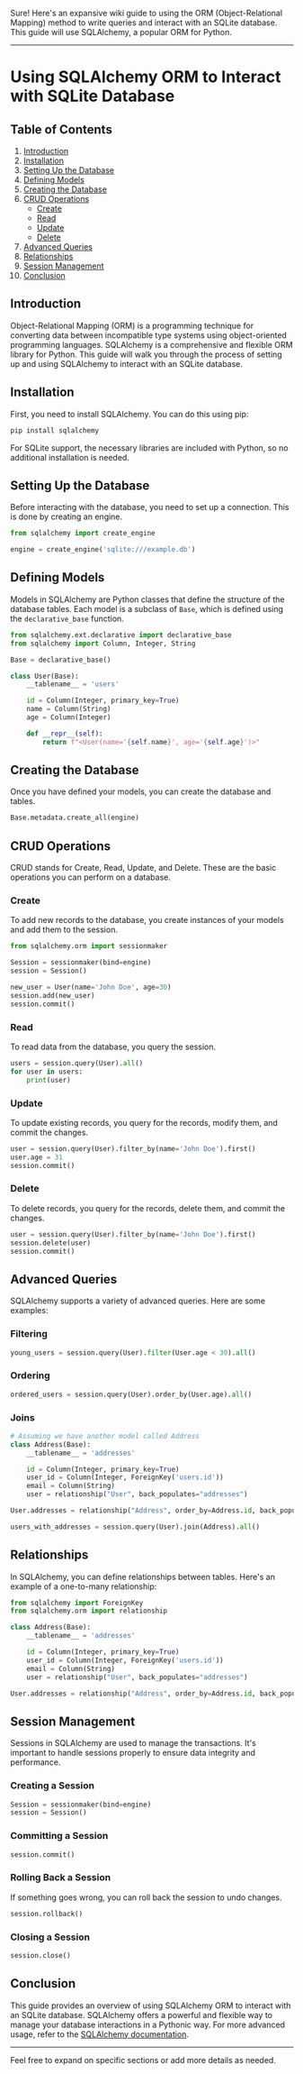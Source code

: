 Sure! Here's an expansive wiki guide to using the ORM (Object-Relational Mapping) method to write queries and interact with an SQLite database. This guide will use SQLAlchemy, a popular ORM for Python.

---

# Using SQLAlchemy ORM to Interact with SQLite Database

## Table of Contents
1. [Introduction](#introduction)
2. [Installation](#installation)
3. [Setting Up the Database](#setting-up-the-database)
4. [Defining Models](#defining-models)
5. [Creating the Database](#creating-the-database)
6. [CRUD Operations](#crud-operations)
    - [Create](#create)
    - [Read](#read)
    - [Update](#update)
    - [Delete](#delete)
7. [Advanced Queries](#advanced-queries)
8. [Relationships](#relationships)
9. [Session Management](#session-management)
10. [Conclusion](#conclusion)

## Introduction
Object-Relational Mapping (ORM) is a programming technique for converting data between incompatible type systems using object-oriented programming languages. SQLAlchemy is a comprehensive and flexible ORM library for Python. This guide will walk you through the process of setting up and using SQLAlchemy to interact with an SQLite database.

## Installation
First, you need to install SQLAlchemy. You can do this using pip:

```bash
pip install sqlalchemy
```

For SQLite support, the necessary libraries are included with Python, so no additional installation is needed.

## Setting Up the Database
Before interacting with the database, you need to set up a connection. This is done by creating an engine.

```python
from sqlalchemy import create_engine

engine = create_engine('sqlite:///example.db')
```

## Defining Models
Models in SQLAlchemy are Python classes that define the structure of the database tables. Each model is a subclass of `Base`, which is defined using the `declarative_base` function.

```python
from sqlalchemy.ext.declarative import declarative_base
from sqlalchemy import Column, Integer, String

Base = declarative_base()

class User(Base):
    __tablename__ = 'users'

    id = Column(Integer, primary_key=True)
    name = Column(String)
    age = Column(Integer)

    def __repr__(self):
        return f"<User(name='{self.name}', age='{self.age}')>"
```

## Creating the Database
Once you have defined your models, you can create the database and tables.

```python
Base.metadata.create_all(engine)
```

## CRUD Operations
CRUD stands for Create, Read, Update, and Delete. These are the basic operations you can perform on a database.

### Create
To add new records to the database, you create instances of your models and add them to the session.

```python
from sqlalchemy.orm import sessionmaker

Session = sessionmaker(bind=engine)
session = Session()

new_user = User(name='John Doe', age=30)
session.add(new_user)
session.commit()
```

### Read
To read data from the database, you query the session.

```python
users = session.query(User).all()
for user in users:
    print(user)
```

### Update
To update existing records, you query for the records, modify them, and commit the changes.

```python
user = session.query(User).filter_by(name='John Doe').first()
user.age = 31
session.commit()
```

### Delete
To delete records, you query for the records, delete them, and commit the changes.

```python
user = session.query(User).filter_by(name='John Doe').first()
session.delete(user)
session.commit()
```

## Advanced Queries
SQLAlchemy supports a variety of advanced queries. Here are some examples:

### Filtering
```python
young_users = session.query(User).filter(User.age < 30).all()
```

### Ordering
```python
ordered_users = session.query(User).order_by(User.age).all()
```

### Joins
```python
# Assuming we have another model called Address
class Address(Base):
    __tablename__ = 'addresses'

    id = Column(Integer, primary_key=True)
    user_id = Column(Integer, ForeignKey('users.id'))
    email = Column(String)
    user = relationship("User", back_populates="addresses")

User.addresses = relationship("Address", order_by=Address.id, back_populates="user")

users_with_addresses = session.query(User).join(Address).all()
```

## Relationships
In SQLAlchemy, you can define relationships between tables. Here's an example of a one-to-many relationship:

```python
from sqlalchemy import ForeignKey
from sqlalchemy.orm import relationship

class Address(Base):
    __tablename__ = 'addresses'

    id = Column(Integer, primary_key=True)
    user_id = Column(Integer, ForeignKey('users.id'))
    email = Column(String)
    user = relationship("User", back_populates="addresses")

User.addresses = relationship("Address", order_by=Address.id, back_populates="user")
```

## Session Management
Sessions in SQLAlchemy are used to manage the transactions. It's important to handle sessions properly to ensure data integrity and performance.

### Creating a Session
```python
Session = sessionmaker(bind=engine)
session = Session()
```

### Committing a Session
```python
session.commit()
```

### Rolling Back a Session
If something goes wrong, you can roll back the session to undo changes.

```python
session.rollback()
```

### Closing a Session
```python
session.close()
```

## Conclusion
This guide provides an overview of using SQLAlchemy ORM to interact with an SQLite database. SQLAlchemy offers a powerful and flexible way to manage your database interactions in a Pythonic way. For more advanced usage, refer to the [SQLAlchemy documentation](https://www.sqlalchemy.org/).

--- 

Feel free to expand on specific sections or add more details as needed.